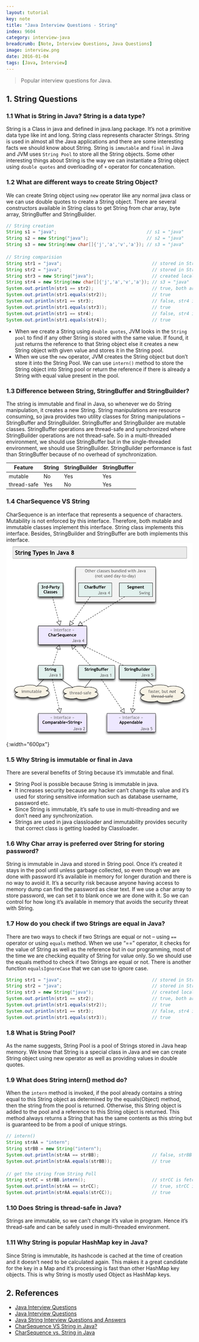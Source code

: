 ```yaml
---
layout: tutorial
key: note
title: "Java Interview Questions - String"
index: 9604
category: interview-java
breadcrumb: [Note, Interview Questions, Java Questions]
image: interview.png
date: 2016-01-04
tags: [Java, Interview]
---
```


> Popular interview questions for Java.

## 1. String Questions
### 1.1 What is String in Java? String is a data type?
String is a Class in java and defined in java.lang package. It’s not a primitive data type like int and long. String class represents character Strings. String is used in almost all the Java applications and there are some interesting facts we should know about String. String is `immutable` and `final` in Java and JVM uses `String Pool` to store all the String objects. Some other interesting things about String is the way we can instantiate a String object using `double quotes` and overloading of `+` operator for concatenation.

### 1.2 What are different ways to create String Object?
We can create String object using `new` operator like any normal java class or we can use double quotes to create a String object. There are several constructors available in String class to get String from char array, byte array, StringBuffer and StringBuilder.
```java
// String creation
String s1 = "java";                                  // s1 = "java"
String s2 = new String("java");                      // s2 = "java"
String s3 = new String(new char[]{'j','a','v','a'}); // s3 = "java"

// String comparision
String str1 = "java";                                  // stored in String Pool
String str2 = "java";                                  // stored in String Pool
String str3 = new String("java");                      // created locally, it is not in String Pool
String str4 = new String(new char[]{'j','a','v','a'}); // s3 = "java"
System.out.println(str1 == str2);                      // true, both are from String Pool, same object
System.out.println(str1.equals(str2));                 // true
System.out.println(str1 == str3);                      // false, str4 is created with new keyword
System.out.println(str1.equals(str3));                 // true
System.out.println(str1 == str4);                      // false, str4 is created with new keyword
System.out.println(str1.equals(str4));                 // true
```
* When we create a String using `double quotes`, JVM looks in the `String pool` to find if any other String is stored with the same value. If found, it just returns the reference to that String object else it creates a new String object with given value and stores it in the String pool.
* When we use the `new` operator, JVM creates the String object but don’t store it into the String Pool. We can use `intern()` method to store the String object into String pool or return the reference if there is already a String with equal value present in the pool.

### 1.3 Difference between String, StringBuffer and StringBuilder?
The string is immutable and final in Java, so whenever we do String manipulation, it creates a new String. String manipulations are resource consuming, so java provides two utility classes for String manipulations – StringBuffer and StringBuilder.
StringBuffer and StringBuilder are mutable classes. StringBuffer operations are thread-safe and synchronized where StringBuilder operations are not thread-safe. So in a multi-threaded environment, we should use StringBuffer but in the single-threaded environment, we should use StringBuilder.
StringBuilder performance is fast than StringBuffer because of no overhead of synchronization.

Feature     | String | StringBuilder | StringBuffer
------------|--------|---------------|-------------
mutable     | No     | Yes           | Yes
thread-safe | Yes    | No            | Yes

### 1.4 CharSequence VS String
CharSequence is an interface that represents a sequence of characters. Mutability is not enforced by this interface. Therefore, both mutable and immutable classes implement this interface. String class implements this interface. Besides, StringBuilder and StringBuffer are both implements this interface.
![image](/public/images/note/9604/charsequence.png){:width="600px"}  

### 1.5 Why String is immutable or final in Java
There are several benefits of String because it’s immutable and final.
* String Pool is possible because String is immutable in java.
* It increases security because any hacker can’t change its value and it’s used for storing sensitive information such as database username, password etc.
* Since String is immutable, it’s safe to use in multi-threading and we don’t need any synchronization.
* Strings are used in java classloader and immutability provides security that correct class is getting loaded by Classloader.

### 1.6 Why Char array is preferred over String for storing password?
String is immutable in Java and stored in String pool. Once it’s created it stays in the pool until unless garbage collected, so even though we are done with password it’s available in memory for longer duration and there is no way to avoid it. It’s a security risk because anyone having access to memory dump can find the password as clear text.
If we use a char array to store password, we can set it to blank once we are done with it. So we can control for how long it’s available in memory that avoids the security threat with String.

### 1.7 How do you check if two Strings are equal in Java?
There are two ways to check if two Strings are equal or not – using `==` operator or using `equals` method. When we use “==” operator, it checks for the value of String as well as the reference but in our programming, most of the time we are checking equality of String for value only. So we should use the equals method to check if two Strings are equal or not. There is another function `equalsIgnoreCase` that we can use to ignore case.
```java
String str1 = "java";                                  // stored in String Pool
String str2 = "java";                                  // stored in String Pool
String str3 = new String("java");                      // created locally, it is not in String Pool
System.out.println(str1 == str2);                      // true, both are from String Pool, same object
System.out.println(str1.equals(str2));                 // true
System.out.println(str1 == str3);                      // false, str4 is created with new keyword
System.out.println(str1.equals(str3));                 // true
```

### 1.8 What is String Pool?
As the name suggests, String Pool is a pool of Strings stored in Java heap memory. We know that String is a special class in Java and we can create String object using new operator as well as providing values in double quotes.

### 1.9 What does String intern() method do?
When the `intern` method is invoked, if the pool already contains a string equal to this String object as determined by the equals(Object) method, then the string from the pool is returned. Otherwise, this String object is added to the pool and a reference to this String object is returned. This method always returns a String that has the same contents as this string but is guaranteed to be from a pool of unique strings.
```java
// intern()
String strAA = "intern";
String strBB = new String("intern");
System.out.println(strAA == strBB);                    // false, strBB is created with new keyword
System.out.println(strAA.equals(strBB));               // true

// get the string from String Poll
String strCC = strBB.intern();                         // strCC is fetched from String Pool
System.out.println(strAA == strCC);                    // true, strCC is strAA
System.out.println(strAA.equals(strCC));               // true
```

### 1.10 Does String is thread-safe in Java?
Strings are immutable, so we can’t change it’s value in program. Hence it’s thread-safe and can be safely used in multi-threaded environment.

### 1.11 Why String is popular HashMap key in Java?
Since String is immutable, its hashcode is cached at the time of creation and it doesn’t need to be calculated again. This makes it a great candidate for the key in a Map and it’s processing is fast than other HashMap key objects. This is why String is mostly used Object as HashMap keys.

## 2. References
* [Java Interview Questions](https://www.tutorialspoint.com/java/java_interview_questions.htm)
* [Java Interview Questions](https://www.journaldev.com/java-interview-questions)
* [Java String Interview Questions and Answers](https://www.journaldev.com/1321/java-string-interview-questions-and-answers)
* [CharSequence VS String in Java?](https://stackoverflow.com/questions/1049228/charsequence-vs-string-in-java)
* [CharSequence vs. String in Java](https://www.baeldung.com/java-char-sequence-string)
